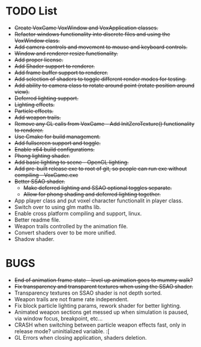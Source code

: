 # TODO List

* ~~Create VoxGame VoxWindow and VoxApplication classes.~~
* ~~Refactor windows functionality into discrete files and using the VoxWindow class.~~
* ~~Add camera controls and movement to mouse and keyboard controls.~~
* ~~Window and renderer resize functionality.~~
* ~~Add proper license.~~
* ~~Add Shader support to renderer.~~
* ~~Add frame buffer support to renderer.~~
* ~~Add selection of shaders to toggle different render modes for testing.~~
* ~~Add ability to camera class to rotate around point (rotate position around view).~~
* ~~Deferred lighting support.~~
* ~~Lighting effects.~~
* ~~Particle effects.~~
* ~~Add weapon trails.~~
* ~~Remove any GL calls from VoxGame - Add InitZeroTexture() functionality to renderer.~~
* ~~Use Cmake for build management.~~
* ~~Add fullscreen support and toggle.~~
* ~~Enable x64 build configurations.~~
* ~~Phong lighting shader.~~
* ~~Add basic lighting to scene - OpenGL lighting.~~
* ~~Add pre-built release exe to root of git, so people can run exe without compiling - VoxGame.exe~~
* ~~Better SSAO shader.~~
  * ~~Make deferred lighting and SSAO optional toggles separate.~~
  * ~~Allow for phong shading and deferred lighting together.~~
* App player class and put voxel character functionalit in player class.
* Switch over to using glm maths lib.
* Enable cross platform compiling and support, linux.
* Better readme file.
* Weapon trails controlled by the animation file.
* Convert shaders over to be more unified.
* Shadow shader.


# BUGS
* ~~End of animation frame state - level up animation goes to mummy walk?~~
* ~~Fix transparency and transparent textures when using the SSAO shader.~~
* Transparency textures on SSAO shader is not depth sorted.
* Weapon trails are not frame rate independent.
* Fix block particle lighting params, rework shader for better lighting.
* Animated weapon sections get messed up when simulation is paused, via window focus, breakpoint, etc...
* CRASH when switching between particle weapon effects fast, only in release mode? uninitialized variable. :[
* GL Errors when closing application, shaders deletion.
